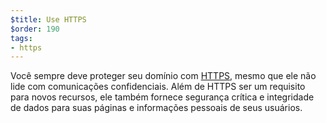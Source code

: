 ```yaml
---
$title: Use HTTPS
$order: 190
tags:
- https
---
```


Você sempre deve proteger seu domínio com [HTTPS](https://web.dev/why-https-matters/), mesmo que ele não lide com comunicações confidenciais. Além de HTTPS ser um requisito para novos recursos, ele também fornece segurança crítica e integridade de dados para suas páginas e informações pessoais de seus usuários.
